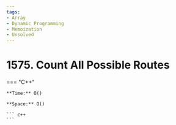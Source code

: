 ```yaml
---
tags:
- Array
- Dynamic Programming
- Memoization
- Unsolved
---
```



# 1575. Count All Possible Routes

=== "C++"

    **Time:** O()

    **Space:** O()

    ``` c++
    ```